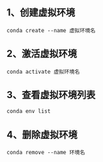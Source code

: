 ## 1、创建虚拟环境

```
conda create --name 虚拟环境名
```

## 2、激活虚拟环境

```
conda activate 虚拟环境名
```

## 3、查看虚拟环境列表

```
conda env list
```

## 4、删除虚拟环境

```
conda remove --name 环境名 
```


